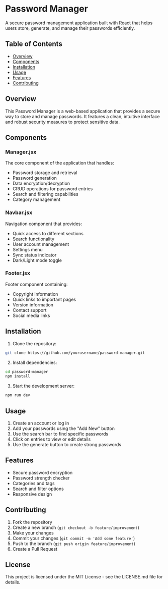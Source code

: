 # Password Manager

A secure password management application built with React that helps users store, generate, and manage their passwords efficiently.

## Table of Contents
- [Overview](#overview)
- [Components](#components)
- [Installation](#installation)
- [Usage](#usage)
- [Features](#features)
- [Contributing](#contributing)

## Overview

This Password Manager is a web-based application that provides a secure way to store and manage passwords. It features a clean, intuitive interface and robust security measures to protect sensitive data.

## Components

### Manager.jsx
The core component of the application that handles:
- Password storage and retrieval
- Password generation
- Data encryption/decryption
- CRUD operations for password entries
- Search and filtering capabilities
- Category management

### Navbar.jsx
Navigation component that provides:
- Quick access to different sections
- Search functionality
- User account management
- Settings menu
- Sync status indicator
- Dark/Light mode toggle

### Footer.jsx
Footer component containing:
- Copyright information
- Quick links to important pages
- Version information
- Contact support
- Social media links

## Installation

1. Clone the repository:
```bash
git clone https://github.com/yourusername/password-manager.git
```

2. Install dependencies:
```bash
cd password-manager
npm install
```

3. Start the development server:
```bash
npm run dev
```

## Usage

1. Create an account or log in
2. Add your passwords using the "Add New" button
3. Use the search bar to find specific passwords
4. Click on entries to view or edit details
5. Use the generate button to create strong passwords

## Features

- Secure password encryption
- Password strength checker
- Categories and tags
- Search and filter options
- Responsive design

## Contributing

1. Fork the repository
2. Create a new branch (`git checkout -b feature/improvement`)
3. Make your changes
4. Commit your changes (`git commit -m 'Add some feature'`)
5. Push to the branch (`git push origin feature/improvement`)
6. Create a Pull Request

## License

This project is licensed under the MIT License - see the LICENSE.md file for details.
